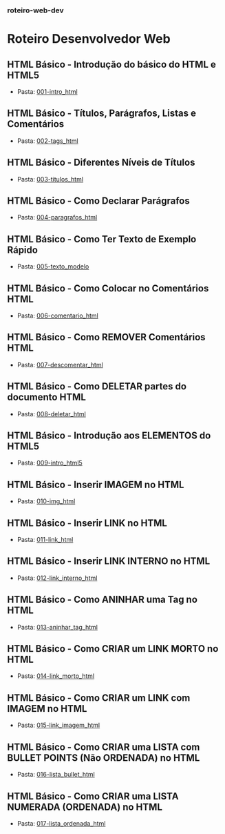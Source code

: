 ### roteiro-web-dev
# Roteiro Desenvolvedor Web

## HTML Básico - Introdução do básico do HTML e HTML5
* Pasta: [001-intro_html](/001-intro_html)

## HTML Básico - Títulos, Parágrafos, Listas e Comentários
* Pasta: [002-tags_html](/002-tags_html)

## HTML Básico - Diferentes Níveis de Títulos
* Pasta: [003-titulos_html](/003-titulos_html)

## HTML Básico - Como Declarar Parágrafos
* Pasta: [004-paragrafos_html](/004-paragrafos_html)

## HTML Básico - Como Ter Texto de Exemplo Rápido
* Pasta: [005-texto_modelo](/005-texto_modelo)

## HTML Básico - Como Colocar no Comentários HTML
* Pasta: [006-comentario_html](/006-comentario_html)

## HTML Básico - Como REMOVER Comentários HTML
* Pasta: [007-descomentar_html](/007-descomentar_html)

## HTML Básico - Como DELETAR partes do documento HTML
* Pasta: [008-deletar_html](/008-deletar_html)

## HTML Básico - Introdução aos ELEMENTOS do HTML5
* Pasta: [009-intro_html5](/009-intro_html5)

## HTML Básico - Inserir IMAGEM no HTML
* Pasta: [010-img_html](/010-img_html)

## HTML Básico - Inserir LINK no HTML
* Pasta: [011-link_html](/011-link_html)

## HTML Básico - Inserir LINK INTERNO no HTML
* Pasta: [012-link_interno_html](/012-link_interno_html)

## HTML Básico - Como ANINHAR uma Tag no HTML
* Pasta: [013-aninhar_tag_html](/013-aninhar_tag_html)

## HTML Básico - Como CRIAR um LINK MORTO no HTML
* Pasta: [014-link_morto_html](/014-link_morto_html)

## HTML Básico - Como CRIAR um LINK com IMAGEM no HTML
* Pasta: [015-link_imagem_html](/015-link_imagem_html)

## HTML Básico - Como CRIAR uma LISTA com BULLET POINTS (Não ORDENADA) no HTML
* Pasta: [016-lista_bullet_html](/016-lista_bullet_html)

## HTML Básico - Como CRIAR uma LISTA NUMERADA (ORDENADA) no HTML
* Pasta: [017-lista_ordenada_html](/017-lista_ordenada_html)



































































